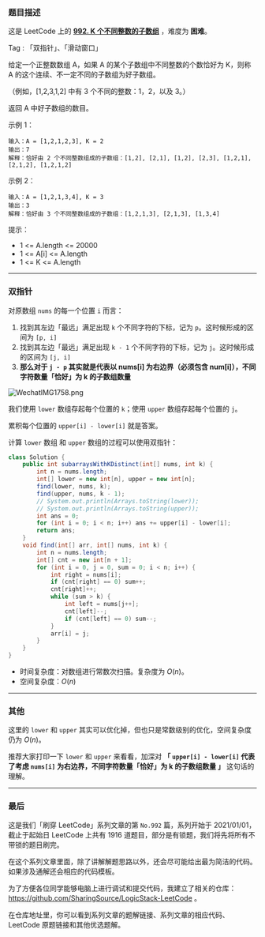 ### 题目描述

这是 LeetCode 上的 **[992. K 个不同整数的子数组](https://leetcode-cn.com/problems/subarrays-with-k-different-integers/solution/miao-dong-xi-lie-xiang-jie-shuang-zhi-zh-9k8w/)** ，难度为 **困难**。

Tag : 「双指针」、「滑动窗口」



给定一个正整数数组 A，如果 A 的某个子数组中不同整数的个数恰好为 K，则称 A 的这个连续、不一定不同的子数组为好子数组。

（例如，[1,2,3,1,2] 中有 3 个不同的整数：1，2，以及 3。）

返回 A 中好子数组的数目。

示例 1：
```
输入：A = [1,2,1,2,3], K = 2
输出：7
解释：恰好由 2 个不同整数组成的子数组：[1,2], [2,1], [1,2], [2,3], [1,2,1], [2,1,2], [1,2,1,2]
```
示例 2：
```
输入：A = [1,2,1,3,4], K = 3
输出：3
解释：恰好由 3 个不同整数组成的子数组：[1,2,1,3], [2,1,3], [1,3,4]
```


提示：
* 1 <= A.length <= 20000
* 1 <= A[i] <= A.length
* 1 <= K <= A.length

---

### 双指针

对原数组 `nums` 的每一个位置 `i` 而言：

1. 找到其左边「最远」满足出现 `k` 个不同字符的下标，记为 `p`。这时候形成的区间为 `[p, i]`
2. 找到其左边「最远」满足出现 `k - 1` 个不同字符的下标，记为 `j`。这时候形成的区间为 `[j, i]`
3. **那么对于 `j - p` 其实就是代表以 nums[i] 为右边界（必须包含 num[i]），不同字符数量「恰好」为 k 的子数组数量**

![WechatIMG1758.png](https://pic.leetcode-cn.com/1612839352-exScZN-WechatIMG1758.png)

我们使用 `lower` 数组存起每个位置的 `k`；使用 `upper` 数组存起每个位置的 `j`。

累积每个位置的 `upper[i] - lower[i]` 就是答案。

计算 `lower` 数组 和 `upper` 数组的过程可以使用双指针：

```java
class Solution {
    public int subarraysWithKDistinct(int[] nums, int k) {
        int n = nums.length;
        int[] lower = new int[n], upper = new int[n];
        find(lower, nums, k);
        find(upper, nums, k - 1);
        // System.out.println(Arrays.toString(lower));
        // System.out.println(Arrays.toString(upper));
        int ans = 0;
        for (int i = 0; i < n; i++) ans += upper[i] - lower[i];
        return ans;
    }
    void find(int[] arr, int[] nums, int k) {
        int n = nums.length;
        int[] cnt = new int[n + 1];
        for (int i = 0, j = 0, sum = 0; i < n; i++) {
            int right = nums[i];
            if (cnt[right] == 0) sum++;
            cnt[right]++;
            while (sum > k) {
                int left = nums[j++];
                cnt[left]--;
                if (cnt[left] == 0) sum--;
            }
            arr[i] = j;
        }
    }
}
```
* 时间复杂度：对数组进行常数次扫描。复杂度为 $O(n)$。
* 空间复杂度：$O(n)$

***

### 其他

这里的 `lower` 和 `upper` 其实可以优化掉，但也只是常数级别的优化，空间复杂度仍为 $O(n)$。

推荐大家打印一下 `lower` 和 `upper` 来看看，加深对 **「 `upper[i] - lower[i]` 代表了考虑 `nums[i]` 为右边界，不同字符数量「恰好」为 k 的子数组数量 」** 这句话的理解。

---

### 最后

这是我们「刷穿 LeetCode」系列文章的第 `No.992` 篇，系列开始于 2021/01/01，截止于起始日 LeetCode 上共有 1916 道题目，部分是有锁题，我们将先将所有不带锁的题目刷完。

在这个系列文章里面，除了讲解解题思路以外，还会尽可能给出最为简洁的代码。如果涉及通解还会相应的代码模板。

为了方便各位同学能够电脑上进行调试和提交代码，我建立了相关的仓库：https://github.com/SharingSource/LogicStack-LeetCode 。

在仓库地址里，你可以看到系列文章的题解链接、系列文章的相应代码、LeetCode 原题链接和其他优选题解。

